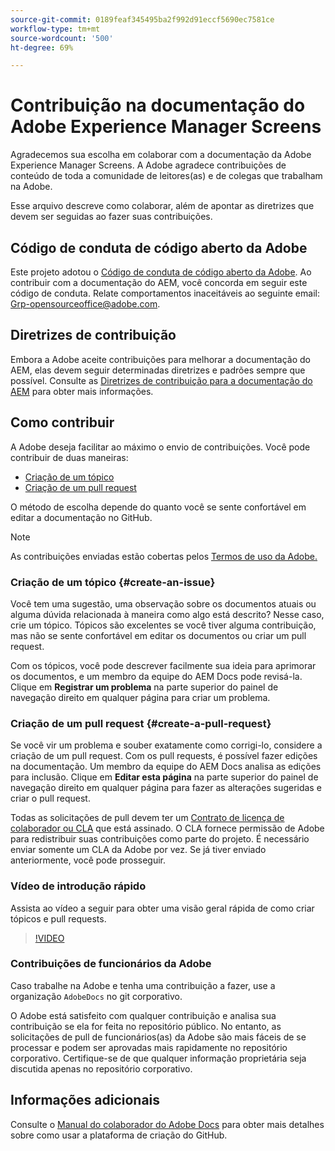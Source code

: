 ```yaml
---
source-git-commit: 0189feaf345495ba2f992d91eccf5690ec7581ce
workflow-type: tm+mt
source-wordcount: '500'
ht-degree: 69%

---
```

# Contribuição na documentação do Adobe Experience Manager Screens

Agradecemos sua escolha em colaborar com a documentação da Adobe Experience Manager Screens. A Adobe agradece contribuições de conteúdo de toda a comunidade de leitores(as) e de colegas que trabalham na Adobe.

Esse arquivo descreve como colaborar, além de apontar as diretrizes que devem ser seguidas ao fazer suas contribuições.

## Código de conduta de código aberto da Adobe

Este projeto adotou o [Código de conduta de código aberto da Adobe](code-of-conduct.md). Ao contribuir com a documentação do AEM, você concorda em seguir este código de conduta. Relate comportamentos inaceitáveis ao seguinte email: [Grp-opensourceoffice@adobe.com](mailto:Grp-opensourceoffice@adobe.com).

## Diretrizes de contribuição

Embora a Adobe aceite contribuições para melhorar a documentação do AEM, elas devem seguir determinadas diretrizes e padrões sempre que possível. Consulte as [Diretrizes de contribuição para a documentação do AEM](guidelines.md) para obter mais informações.

## Como contribuir

A Adobe deseja facilitar ao máximo o envio de contribuições. Você pode contribuir de duas maneiras:

* [Criação de um tópico](#create-an-issue)
* [Criação de um pull request](#create-a-pull-request)

O método de escolha depende do quanto você se sente confortável em editar a documentação no GitHub.

>[!NOTE]
>
>As contribuições enviadas estão cobertas pelos [Termos de uso da Adobe.](https://www.adobe.com/br/legal/terms.html)

### Criação de um tópico {#create-an-issue}

Você tem uma sugestão, uma observação sobre os documentos atuais ou alguma dúvida relacionada à maneira como algo está descrito? Nesse caso, crie um tópico. Tópicos são excelentes se você tiver alguma contribuição, mas não se sente confortável em editar os documentos ou criar um pull request.

Com os tópicos, você pode descrever facilmente sua ideia para aprimorar os documentos, e um membro da equipe do AEM Docs pode revisá-la. Clique em **Registrar um problema** na parte superior do painel de navegação direito em qualquer página para criar um problema.

### Criação de um pull request {#create-a-pull-request}

Se você vir um problema e souber exatamente como corrigi-lo, considere a criação de um pull request. Com os pull requests, é possível fazer edições na documentação. Um membro da equipe do AEM Docs analisa as edições para inclusão. Clique em **Editar esta página** na parte superior do painel de navegação direito em qualquer página para fazer as alterações sugeridas e criar o pull request.

Todas as solicitações de pull devem ter um [Contrato de licença de colaborador ou CLA](https://opensource.adobe.com/cla.html) que está assinado. O CLA fornece permissão de Adobe para redistribuir suas contribuições como parte do projeto. É necessário enviar somente um CLA da Adobe por vez. Se já tiver enviado anteriormente, você pode prosseguir.

### Vídeo de introdução rápido

Assista ao vídeo a seguir para obter uma visão geral rápida de como criar tópicos e pull requests.

>[!VIDEO](https://video.tv.adobe.com/v/27069)

### Contribuições de funcionários da Adobe

Caso trabalhe na Adobe e tenha uma contribuição a fazer, use a organização `AdobeDocs` no git corporativo.

O Adobe está satisfeito com qualquer contribuição e analisa sua contribuição se ela for feita no repositório público. No entanto, as solicitações de pull de funcionários(as) da Adobe são mais fáceis de se processar e podem ser aprovadas mais rapidamente no repositório corporativo. Certifique-se de que qualquer informação proprietária seja discutida apenas no repositório corporativo.

## Informações adicionais

Consulte o [Manual do colaborador do Adobe Docs](https://experienceleague.adobe.com/br/docs/contributor/contributor-guide/introduction) para obter mais detalhes sobre como usar a plataforma de criação do GitHub.
